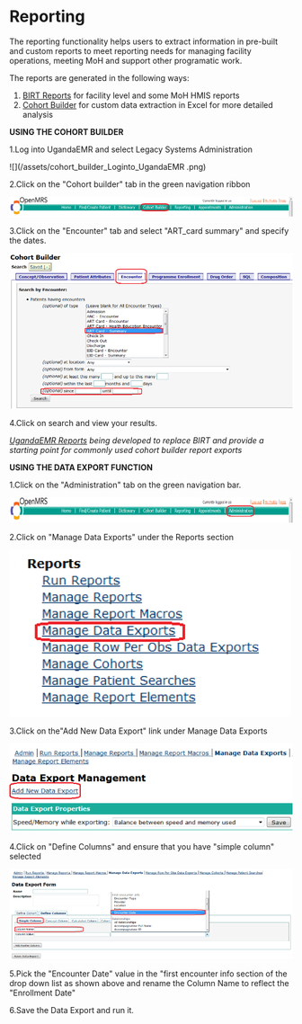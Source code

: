 # Reporting

The reporting functionality helps users to extract information in pre-built and custom reports to meet reporting needs for managing facility operations, meeting MoH and support other programatic work.

The reports are generated in the following ways:

1. [BIRT Reports](reporting_birt.md) for facility level and some MoH HMIS reports 
2. [Cohort Builder](reporting_cohort_builder.md) for custom data extraction in Excel for more detailed analysis

**USING THE COHORT BUILDER**

1.Log into UgandaEMR and select Legacy Systems Administration

![](/assets/cohort_builder_Loginto_UgandaEMR .png)

2.Click on the "Cohort builder" tab in the green navigation ribbon

![](/assets/click_on_cohortbuilder.png)

3.Click on the "Encounter" tab and select "ART\_card summary" and specify the dates.

![](/assets/click_on_cohortbuilder_tab.png)

4.Click on search and view your results.

*[UgandaEMR Reports](ugandaemr_reports.md) being developed to replace BIRT and provide a starting point for commonly used cohort builder report exports*

**USING THE DATA EXPORT FUNCTION**

1.Click on the "Administration" tab on the green navigation bar.

![](/assets/click_on_administrator_navigation_bar.png)

2.Click on "Manage Data Exports" under the Reports section

![](/assets/manage_data_exports.png)

3.Click on the"Add New Data Export" link under Manage Data Exports

![](/assets/add_new_dataexport.png)

4.Click on "Define Columns" and ensure that you have "simple column" selected

![](/assets/click_on_define_columns.png)

5.Pick the "Encounter Date" value in the "first encounter info section of the drop down list as shown above and rename the Column Name to reflect the "Enrollment Date"

6.Save the Data Export and run it.

